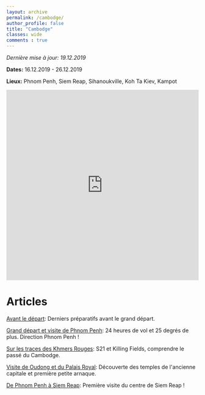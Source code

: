 ```yaml
---
layout: archive
permalink: /cambodge/
author_profile: false
title: "Cambodge"
classes: wide
comments : true
---
```


*Dernière mise à jour: 19.12.2019*

**Dates:** 16.12.2019 - 26.12.2019

**Lieux:** Phnom Penh, Siem Reap, Sihanoukville, Koh Ta Kiev, Kampot

<iframe src="https://www.google.com/maps/d/embed?mid=1ZMvTHjzBqcFvWcVU5IMo1c86jjo-qSs7" width="100%" height="500" frameBorder="0"></iframe>

<br>

# Articles

[Avant le départ](https://maelfabien.github.io/cambodge_0/): Derniers préparatifs avant le grand départ.

[Grand départ et visite de Phnom Penh](https://maelfabien.github.io/cambodge_1/): 24 heures de vol et 25 degrés de plus. Direction Phnom Penh !

[Sur les traces des Khmers Rouges](https://maelfabien.github.io/cambodge_2/): S21 et Killing Fields, comprendre le passé du Cambodge.

[Visite de Oudong et du Palais Royal](https://maelfabien.github.io/cambodge_3/): Découverte des temples de l'ancienne capitale et première petite arnaque.

[De Phnom Penh à Siem Reap](https://maelfabien.github.io/cambodge_4/): Première visite du centre de Siem Reap !